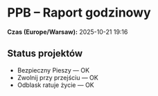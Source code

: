 # PPB – Raport godzinowy
**Czas (Europe/Warsaw):** 2025-10-21 19:16

## Status projektów
- Bezpieczny Pieszy — OK
- Zwolnij przy przejściu — OK
- Odblask ratuje życie — OK

